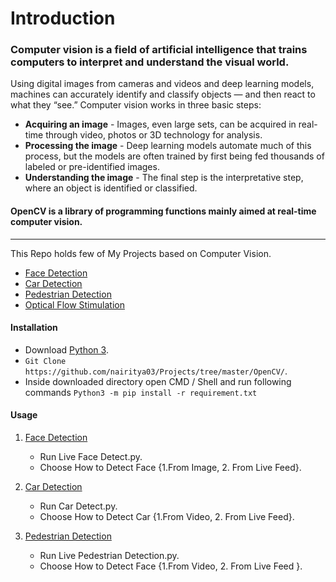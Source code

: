 # Introduction  
### Computer vision is a field of artificial intelligence that trains computers to interpret and understand the visual world. 
Using digital images from cameras and videos and deep learning models, machines can accurately identify and classify objects — and then react to what they “see.” 
Computer vision works in three basic steps:
- **Acquiring an image** -  Images, even large sets, can be acquired in real-time through video, photos or 3D technology for analysis.
- **Processing the image** - Deep learning models automate much of this process, but the models are often trained by first being fed thousands of labeled or pre-identified images.
- **Understanding the image** - The final step is the interpretative step, where an object is identified or classified.

#### OpenCV is a library of programming functions mainly aimed at real-time computer vision.
-----------------------------------
This Repo holds few of My Projects based on Computer Vision.

- [Face Detection](https://github.com/nairitya03/Projects/tree/master/OpenCV/Face%20Detection)
- [Car Detection](https://github.com/nairitya03/Projects/tree/master/OpenCV/Car%20Detection)
- [Pedestrian Detection](https://github.com/nairitya03/Projects/tree/master/OpenCV/Pedestrian%20Detection)
- [Optical Flow Stimulation](https://github.com/nairitya03/Projects/tree/master/OpenCV/Optical%20Flow%20Stimulation)

#### Installation

- Download [Python 3](https://python.org/download/).
- ``` Git Clone https://github.com/nairitya03/Projects/tree/master/OpenCV/ ```. 
- Inside downloaded directory open CMD / Shell and run following commands ``` Python3 -m pip install -r requirement.txt ```

#### Usage 

1. [Face Detection](https://github.com/nairitya03/Projects/tree/master/OpenCV/Face%20Detection) 
	- Run Live Face Detect.py.
	- Choose How to Detect Face {1.From Image, 2. From Live Feed}.

2. [Car Detection](https://github.com/nairitya03/Projects/tree/master/OpenCV/Car%20Detection)
	- Run Car Detect.py.
	- Choose How to Detect Car {1.From Video, 2. From Live Feed}.

3. [Pedestrian Detection](https://github.com/nairitya03/Projects/tree/master/OpenCV/Pedestrian%20Detection)
	- Run Live Pedestrian Detection.py.
	- Choose How to Detect Face {1.From Video, 2. From Live Feed }.

	
